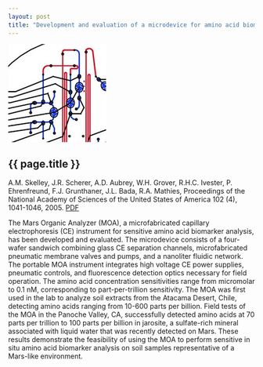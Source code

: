 ```yaml
---
layout: post
title: "Development and evaluation of a microdevice for amino acid biomarker detection and analysis on Mars"
---
```


[![](images/mars_biomarkers.jpg)](pdfs/mars_biomarkers.pdf)

{{ page.title }}
----------------

A.M. Skelley, J.R. Scherer, A.D. Aubrey, W.H. Grover, R.H.C. Ivester, P. Ehrenfreund, F.J. Grunthaner, J.L. Bada, R.A. Mathies, Proceedings of the National Academy of Sciences of the United States of America 102 (4), 1041-1046, 2005.  [PDF](pdfs/mars_biomarkers.pdf)

The Mars Organic Analyzer (MOA), a microfabricated capillary electrophoresis (CE) instrument for sensitive amino acid biomarker analysis, has been developed and evaluated. The microdevice consists of a four-wafer sandwich combining glass CE separation channels, microfabricated pneumatic membrane valves and pumps, and a nanoliter fluidic network. The portable MOA instrument integrates high voltage CE power supplies, pneumatic controls, and fluorescence detection optics necessary for field operation. The amino acid concentration sensitivities range from micromolar to 0.1 nM, corresponding to part-per-trillion sensitivity. The MOA was first used in the lab to analyze soil extracts from the Atacama Desert, Chile, detecting amino acids ranging from 10-600 parts per billion. Field tests of the MOA in the Panoche Valley, CA, successfully detected amino acids at 70 parts per trillion to 100 parts per billion in jarosite, a sulfate-rich mineral associated with liquid water that was recently detected on Mars. These results demonstrate the feasibility of using the MOA to perform sensitive in situ amino acid biomarker analysis on soil samples representative of a Mars-like environment.
